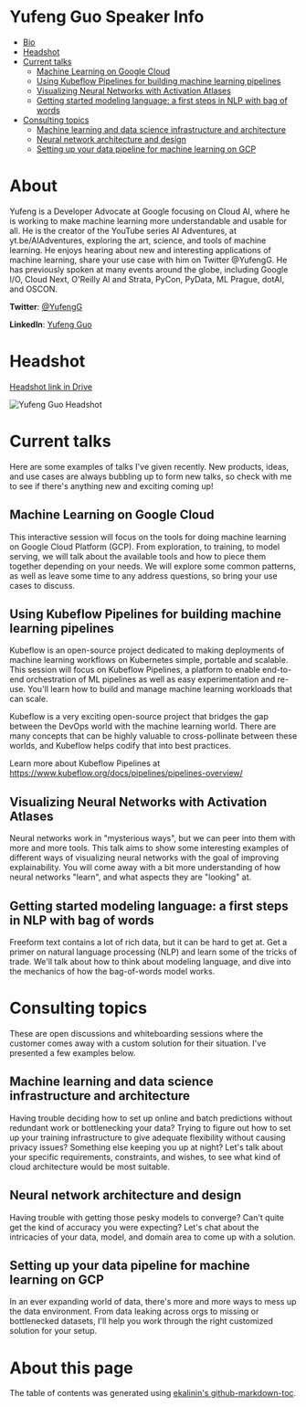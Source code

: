 # Yufeng Guo Speaker Info

   * [Bio](#about)
   * [Headshot](#headshot)
   * [Current talks](#current-talks)
      * [Machine Learning on Google Cloud](#machine-learning-on-google-cloud)
      * [Using Kubeflow Pipelines for building machine learning pipelines](#using-kubeflow-pipelines-for-building-machine-learning-pipelines)
      * [Visualizing Neural Networks with Activation Atlases](#visualizing-neural-networks-with-activation-atlases)
      * [Getting started modeling language: a first steps in NLP with bag of words](#getting-started-modeling-language-a-first-steps-in-nlp-with-bag-of-words)
   * [Consulting topics](#consulting-topics)
      * [Machine learning and data science infrastructure and architecture](#machine-learning-and-data-science-infrastructure-and-architecture)
      * [Neural network architecture and design](#neural-network-architecture-and-design)
      * [Setting up your data pipeline for machine learning on GCP](#setting-up-your-data-pipeline-for-machine-learning-on-gcp)
      
# About
Yufeng is a Developer Advocate at Google focusing on Cloud AI, where he is working to make machine learning more understandable and usable for all. He is the creator of the YouTube series AI Adventures, at yt.be/AIAdventures, exploring the art, science, and tools of machine learning. He enjoys hearing about new and interesting applications of machine learning, share your use case with him on Twitter @YufengG.
He has previously spoken at many events around the globe, including Google I/O, Cloud Next, O'Reilly AI and Strata, PyCon, PyData, ML Prague, dotAI, and OSCON.

**Twitter**: [@YufengG](https://twitter.com/YufengG)

**LinkedIn**: [Yufeng Guo](https://www.linkedin.com/in/yufeng)

# Headshot 
[Headshot link in Drive](https://drive.google.com/file/d/0B1fVUvC3j2UXOVhkTEVCNjdPYzA/view)

![Yufeng Guo Headshot](https://drive.google.com/file/d/0B1fVUvC3j2UXOVhkTEVCNjdPYzA/view)


# Current talks
Here are some examples of talks I've given recently. New products, ideas,  and use cases are always bubbling up to form new talks, so check with me to see if there's anything new and exciting coming up!

## Machine Learning on Google Cloud
This interactive session will focus on the tools for doing machine learning on Google Cloud Platform (GCP). From exploration, to training, to model serving, we will talk about the available tools and how to piece them together depending on your needs. We will explore some common patterns, as well as leave some time to any address questions, so bring your use cases to discuss.

## Using Kubeflow Pipelines for building machine learning pipelines	
Kubeflow is an open-source project dedicated to making deployments of machine learning workflows on Kubernetes simple, portable and scalable. This session will focus on Kubeflow Pipelines, a platform to enable end-to-end orchestration of ML pipelines as well as easy experimentation and re-use. You'll learn how to build and manage machine learning workloads that can scale.

Kubeflow is a very exciting open-source project that bridges the gap between the DevOps world with the machine learning world. There are many concepts that can be highly valuable to cross-pollinate between these worlds, and Kubeflow helps codify that into best practices.

Learn more about Kubeflow Pipelines at https://www.kubeflow.org/docs/pipelines/pipelines-overview/

## Visualizing Neural Networks with Activation Atlases	
Neural networks work in "mysterious ways", but we can peer into them with more and more tools. This talk aims to show some interesting examples of different ways of visualizing neural networks with the goal of improving explainability. You will come away with a bit more understanding of how neural networks "learn", and what aspects they are "looking" at. 

## Getting started modeling language: a first steps in NLP with bag of words
Freeform text contains a lot of rich data, but it can be hard to get at. Get a primer on natural language processing (NLP) and learn some of the tricks of trade. We'll talk about how to think about modeling language, and dive into the mechanics of how the bag-of-words model works.  


# Consulting topics
These are open discussions and whiteboarding sessions where the customer comes away with a custom solution for their situation. I've presented a few examples below.

## Machine learning and data science infrastructure and architecture
Having trouble deciding how to set up online and batch predictions without redundant work or bottlenecking your data? Trying to figure out how to set up your training infrastructure to give adequate flexibility without causing privacy issues? Something else keeping you up at night? Let's talk about your specific requirements, constraints, and wishes, to see what kind of cloud architecture would be most suitable.

## Neural network architecture and design
Having trouble with getting those pesky models to converge? Can't quite get the kind of accuracy you were expecting? Let's chat about the intricacies of your data, model, and domain area to come up with a solution.

## Setting up your data pipeline for machine learning on GCP 
In an ever expanding world of data, there's more and more ways to mess up the data environment. From data leaking across orgs to missing or bottlenecked datasets, I'll help you work through the right customized solution for your setup.

# About this page
The table of contents was generated using [ekalinin's github-markdown-toc](https://github.com/ekalinin/github-markdown-toc). 
